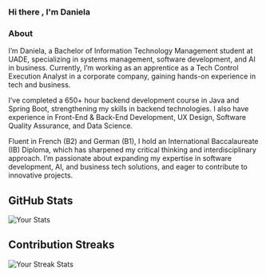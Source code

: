 ### Hi there , I'm  Daniela 
<p align="left">

### About
<p>
I’m Daniela, a Bachelor of Information Technology Management student at UADE, specializing in systems management, software development, and AI in business. Currently, I’m working as an apprentice as a Tech Control Execution Analyst in a corporate company, gaining hands-on experience in tech and business.

I’ve completed a 650+ hour backend development course in Java and Spring Boot, strengthening my skills in backend technologies. I also have experience in Front-End & Back-End Development, UX Design, Software Quality Assurance, and Data Science.

Fluent in French (B2) and German (B1), I hold an International Baccalaureate (IB) Diploma, which has sharpened my critical thinking and interdisciplinary approach. I’m passionate about expanding my expertise in software development, AI, and business tech solutions, and eager to contribute to innovative projects.
</p>

## GitHub Stats
![Your Stats](https://github-readme-stats.vercel.app/api?username=dggtn&show_icons=true&theme=dark)

## Contribution Streaks
![Your Streak Stats](https://github-readme-streak-stats.herokuapp.com/?user=dggtn)

